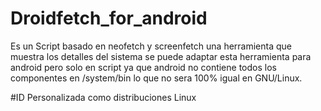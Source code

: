 # Droidfetch_for_android
Es un Script basado en neofetch y screenfetch una herramienta que muestra los detalles del sistema se puede adaptar esta herramienta para android pero solo en script ya que android no contiene todos los componentes en /system/bin lo que no sera 100% igual en GNU/Linux.

#ID Personalizada como distribuciones Linux 
